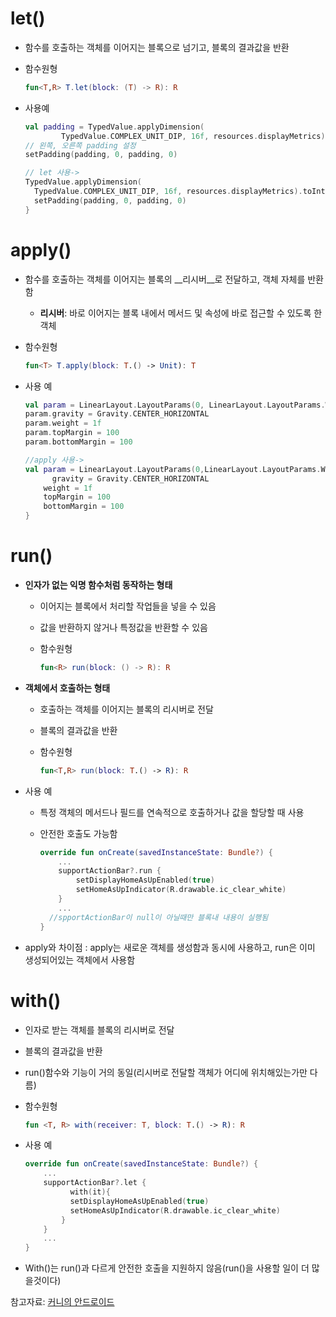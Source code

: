 # let()

* 함수를 호출하는 객체를 이어지는 블록으로 넘기고, 블록의 결과값을 반환

* 함수원형

  ```kotlin
  fun<T,R> T.let(block: (T) -> R): R
  ```

* 사용예

  ```kotlin
  val padding = TypedValue.applyDimension(
          TypedValue.COMPLEX_UNIT_DIP, 16f, resources.displayMetrics).toInt()
  // 왼쪽, 오른쪽 padding 설정
  setPadding(padding, 0, padding, 0)
  
  // let 사용->
  TypedValue.applyDimension(
  	TypedValue.COMPLEX_UNIT_DIP, 16f, resources.displayMetrics).toInt().let{ padding->
    setPadding(padding, 0, padding, 0)
  }
  ```




# apply()

* 함수를 호출하는 객체를 이어지는 블록의 __리시버__로 전달하고, 객체 자체를 반환함

  * __리시버__: 바로 이어지는 블록 내에서 메서드 및 속성에 바로 접근할 수 있도록 한 객체

* 함수원형

  ```kotlin
  fun<T> T.apply(block: T.() -> Unit): T
  ```

* 사용 예

  ```kotlin
  val param = LinearLayout.LayoutParams(0, LinearLayout.LayoutParams.WRAP_CONTENT)
  param.gravity = Gravity.CENTER_HORIZONTAL
  param.weight = 1f
  param.topMargin = 100
  param.bottomMargin = 100
  
  //apply 사용->
  val param = LinearLayout.LayoutParams(0,LinearLayout.LayoutParams.WRAP_CONTENT).apply{
    	gravity = Gravity.CENTER_HORIZONTAL
      weight = 1f
      topMargin = 100
      bottomMargin = 100
  }
  ```



# run()

* __인자가 없는 익명 함수처럼 동작하는 형태__

  * 이어지는 블록에서 처리할 작업들을 넣을 수 있음

  * 값을 반환하지 않거나 특정값을 반환할 수 있음

  * 함수원형

    ```kotlin
    fun<R> run(block: () -> R): R
    ```

* __객체에서 호출하는 형태__

  * 호출하는 객체를 이어지는 블록의 리시버로 전달

  * 블록의 결과값을 반환

  * 함수원형

    ```kotlin
    fun<T,R> run(block: T.() -> R): R
    ```

* 사용 예

  * 특정 객체의 메서드나 필드를 연속적으로 호출하거나 값을 할당할 때 사용

  * 안전한 호출도 가능함

    ```kotlin
    override fun onCreate(savedInstanceState: Bundle?) {
        ...
        supportActionBar?.run {
            setDisplayHomeAsUpEnabled(true)
            setHomeAsUpIndicator(R.drawable.ic_clear_white)
        }
        ...
      //spportActionBar이 null이 아닐때만 블록내 내용이 실행됨
    }
    ```

* apply와 차이점 : apply는 새로운 객체를 생성함과 동시에 사용하고, run은 이미 생성되어있는 객체에서 사용함

# with()

* 인자로 받는 객체를 블록의 리시버로 전달

* 블록의 결과값을 반환

* run()함수와 기능이 거의 동일(리시버로 전달할 객체가 어디에 위치해있는가만 다름)

* 함수원형

  ```kotlin
  fun <T, R> with(receiver: T, block: T.() -> R): R
  ```

* 사용 예

  ```kotlin
  override fun onCreate(savedInstanceState: Bundle?) {
      ...
      supportActionBar?.let {
        	with(it){
           	setDisplayHomeAsUpEnabled(true)
          	setHomeAsUpIndicator(R.drawable.ic_clear_white) 
          }
      }
      ...
  }
  ```

* With()는 run()과 다르게 안전한 호출을 지원하지 않음(run()을 사용할 일이 더 많을것이다)

참고자료: [커니의 안드로이드](https://www.androidhuman.com/2016-07-06-kotlin_let_apply_run_with)